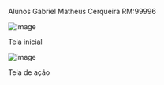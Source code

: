 Alunos 
Gabriel 
Matheus Cerqueira RM:99996



![image](https://github.com/user-attachments/assets/abf5da6e-b596-4d76-bd45-72453efa3b20)
              
Tela inicial


![image](https://github.com/user-attachments/assets/7b26412b-4da4-4ee2-abc8-f130db84bbb5)

Tela de ação




